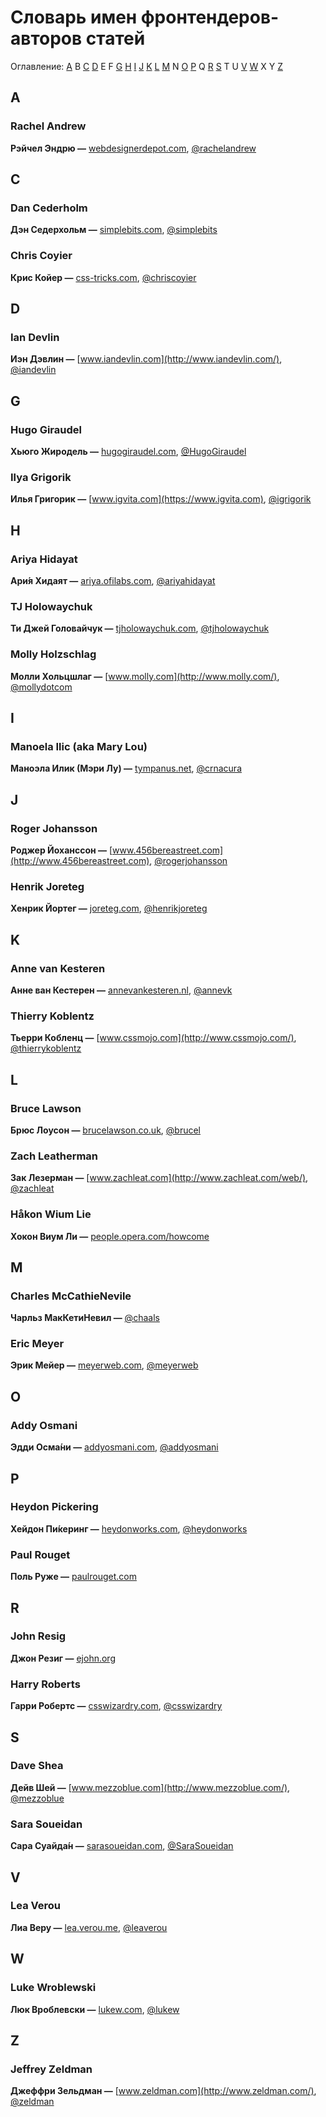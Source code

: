 # Словарь имен фронтендеров-авторов статей

Оглавление: [A](#a) B [C](#c) [D](#d) E F [G](#g) [H](#h) [I](#i) [J](#j) [K](#k) [L](#l) [M](#m) N [O](#o) [P](#p) Q [R](#r) [S](#s) T U [V](#v) [W](#w) X Y [Z](#z)

## A

### Rachel Andrew

**Рэйчел Эндрю —** [webdesignerdepot.com](http://www.webdesignerdepot.com), [@rachelandrew](https://twitter.com/rachelandrew)

## C

### Dan Cederholm

**Дэн Седерхольм —** [simplebits.com](http://simplebits.com/), [@simplebits](https://twitter.com/simplebits)

### Chris Coyier

**Крис Койер —** [css-tricks.com](http://css-tricks.com), [@chriscoyier](https://twitter.com/chriscoyier)

## D

### Ian Devlin

**Иэн Дэвлин —** [www.iandevlin.com](http://www.iandevlin.com/), [@iandevlin](https://twitter.com/iandevlin)

## G

### Hugo Giraudel

**Хьюго Жиродель —** [hugogiraudel.com](http://hugogiraudel.com/), [@HugoGiraudel](https://twitter.com/HugoGiraudel)

### Ilya Grigorik

**Илья Григорик —** [www.igvita.com](https://www.igvita.com), [@igrigorik](https://twitter.com/igrigorik)

## H

### Ariya Hidayat

**Ари́я Хидаят —** [ariya.ofilabs.com](http://ariya.ofilabs.com/), [@ariyahidayat](http://twitter.com/ariyahidayat)

### TJ Holowaychuk

**Ти Джей Головайчук —** [tjholowaychuk.com](http://www.tjholowaychuk.com/), [@tjholowaychuk](https://twitter.com/tjholowaychuk)

### Molly Holzschlag

**Молли Хольцшлаг —** [www.molly.com](http://www.molly.com/), [@mollydotcom](https://twitter.com/mollydotcom)

## I

### Manoela Ilic (aka Mary Lou)

**Маноэла Илик (Мэри Лу) —** [tympanus.net](http://tympanus.net/codrops/author/crnacura/), [@crnacura](https://twitter.com/crnacura)

## J

### Roger Johansson

**Роджер Йоханссон —**  [www.456bereastreet.com](http://www.456bereastreet.com), [@rogerjohansson](https://twitter.com/rogerjohansson)

### Henrik Joreteg

**Хенрик Йортег —** [joreteg.com](http://joreteg.com/),
[@henrikjoreteg](https://twitter.com/henrikjoreteg)

## K

### Anne van Kesteren

**Анне ван Кестерен —** [annevankesteren.nl](https://annevankesteren.nl/), [@annevk](https://twitter.com/annevk)

### Thierry Koblentz

**Тьерри Кобленц —** [www.cssmojo.com](http://www.cssmojo.com/), [@thierrykoblentz](https://twitter.com/thierrykoblentz)

## L

### Bruce Lawson

**Брюс Лоусон —** [brucelawson.co.uk](http://www.brucelawson.co.uk), [@brucel](https://twitter.com/brucel)

### Zach Leatherman

**Зак Лезерман —** [www.zachleat.com](http://www.zachleat.com/web/), [@zachleat](http://twitter.com/zachleat)

### Håkon Wium Lie

**Хокон Виум Ли —** [people.opera.com/howcome](http://people.opera.com/howcome/)

## M

### Charles McCathieNevile

**Чарльз МакКетиНевил —** [@chaals](https://twitter.com/chaals)

### Eric Meyer

**Эрик Мейер —** [meyerweb.com](http://meyerweb.com), [@meyerweb](https://twitter.com/meyerweb)

## O

### Addy Osmani

**Эдди Осма́ни —** [addyosmani.com](http://addyosmani.com), [@addyosmani](https://twitter.com/addyosmani)

## P

### Heydon Pickering

**Хейдон Пи́керинг —** [heydonworks.com](http://heydonworks.com), [@heydonworks](https://twitter.com/heydonworks)

### Paul Rouget

**Поль Руже —** [paulrouget.com](http://paulrouget.com/)

## R

### John Resig

**Джон Резиг —** [ejohn.org](http://ejohn.org/)

### Harry Roberts

**Гарри Робертс —** [csswizardry.com](http://csswizardry.com), [@csswizardry](https://twitter.com/csswizardry)

## S

### Dave Shea

**Дейв Шей —** [www.mezzoblue.com](http://www.mezzoblue.com/), [@mezzoblue](https://twitter.com/mezzoblue)

### Sara Soueidan

**Сара Суайда́н —** [sarasoueidan.com](http://sarasoueidan.com), [@SaraSoueidan](https://twitter.com/SaraSoueidan)

## V

### Lea Verou

**Лиа Веру —** [lea.verou.me](http://lea.verou.me), [@leaverou](https://twitter.com/leaverou)

## W

### Luke Wroblewski

**Люк Вроблевски —** [lukew.com](http://www.lukew.com), [@lukew](https://twitter.com/lukew)

## Z

### Jeffrey Zeldman

**Джеффри Зельдман —** [www.zeldman.com](http://www.zeldman.com/), [@zeldman](https://twitter.com/zeldman)
